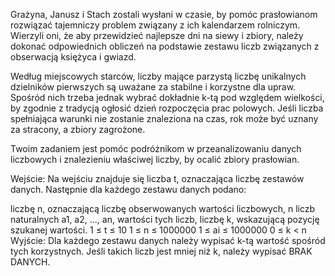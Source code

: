 Grażyna, Janusz i Stach zostali wysłani w czasie, by pomóc prasłowianom rozwiązać tajemniczy problem związany z ich kalendarzem rolniczym. Wierzyli oni, że aby przewidzieć najlepsze dni na siewy i zbiory, należy dokonać odpowiednich obliczeń na podstawie zestawu liczb związanych z obserwacją księżyca i gwiazd.

Według miejscowych starców, liczby mające parzystą liczbę unikalnych dzielników pierwszych są uważane za stabilne i korzystne dla upraw. Spośród nich trzeba jednak wybrać dokładnie k-tą pod względem wielkości, by zgodnie z tradycją ogłosić dzień rozpoczęcia prac polowych. Jeśli liczba spełniająca warunki nie zostanie znaleziona na czas, rok może być uznany za stracony, a zbiory zagrożone.

Twoim zadaniem jest pomóc podróżnikom w przeanalizowaniu danych liczbowych i znalezieniu właściwej liczby, by ocalić zbiory prasłowian.

Wejście:
Na wejściu znajduje się liczba t, oznaczająca liczbę zestawów danych. Następnie dla każdego zestawu danych podano:

liczbę n, oznaczającą liczbę obserwowanych wartości liczbowych,
n liczb naturalnych a1, a2, ..., an, wartości tych liczb,
liczbę k, wskazującą pozycję szukanej wartości.
1 ≤ t ≤ 10
1 ≤ n ≤ 1000000
1 ≤ ai ≤ 1000000
0 ≤ k < n
Wyjście:
Dla każdego zestawu danych należy wypisać k-tą wartość spośród tych korzystnych. Jeśli takich liczb jest mniej niż k, należy wypisać BRAK DANYCH.
